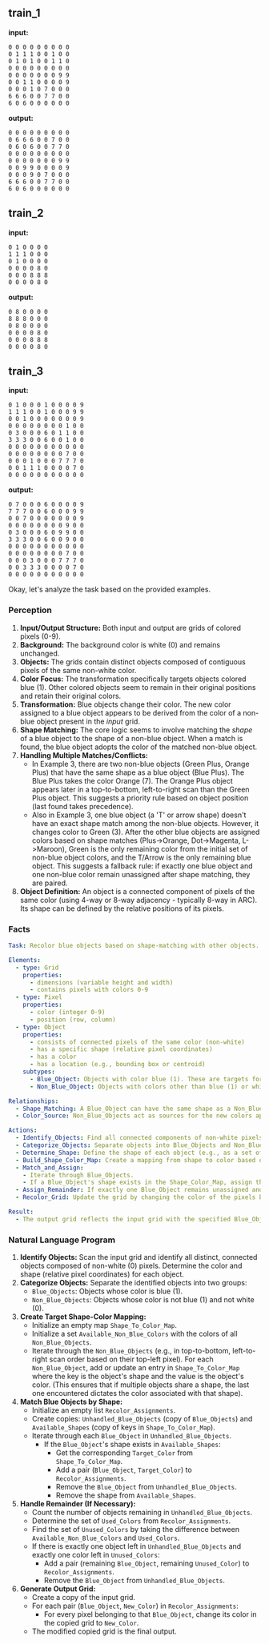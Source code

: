 
## train_1

**input:**
```
0 0 0 0 0 0 0 0 0
0 1 1 1 0 0 1 0 0
0 1 0 1 0 0 1 1 0
0 0 0 0 0 0 0 0 0
0 0 0 0 0 0 0 9 9
0 0 1 1 0 0 0 0 9
0 0 0 1 0 7 0 0 0
6 6 6 0 0 7 7 0 0
6 0 6 0 0 0 0 0 0
```


**output:**
```
0 0 0 0 0 0 0 0 0
0 6 6 6 0 0 7 0 0
0 6 0 6 0 0 7 7 0
0 0 0 0 0 0 0 0 0
0 0 0 0 0 0 0 9 9
0 0 9 9 0 0 0 0 9
0 0 0 9 0 7 0 0 0
6 6 6 0 0 7 7 0 0
6 0 6 0 0 0 0 0 0
```


## train_2

**input:**
```
0 1 0 0 0 0
1 1 1 0 0 0
0 1 0 0 0 0
0 0 0 0 8 0
0 0 0 8 8 8
0 0 0 0 8 0
```


**output:**
```
0 8 0 0 0 0
8 8 8 0 0 0
0 8 0 0 0 0
0 0 0 0 8 0
0 0 0 8 8 8
0 0 0 0 8 0
```


## train_3

**input:**
```
0 1 0 0 0 1 0 0 0 0 9
1 1 1 0 0 1 0 0 0 9 9
0 0 1 0 0 0 0 0 0 0 9
0 0 0 0 0 0 0 0 1 0 0
0 3 0 0 0 6 0 1 1 0 0
3 3 3 0 0 6 0 0 1 0 0
0 0 0 0 0 0 0 0 0 0 0
0 0 0 0 0 0 0 0 7 0 0
0 0 0 1 0 0 0 7 7 7 0
0 0 1 1 1 0 0 0 0 7 0
0 0 0 0 0 0 0 0 0 0 0
```


**output:**
```
0 7 0 0 0 6 0 0 0 0 9
7 7 7 0 0 6 0 0 0 9 9
0 0 7 0 0 0 0 0 0 0 9
0 0 0 0 0 0 0 0 9 0 0
0 3 0 0 0 6 0 9 9 0 0
3 3 3 0 0 6 0 0 9 0 0
0 0 0 0 0 0 0 0 0 0 0
0 0 0 0 0 0 0 0 7 0 0
0 0 0 3 0 0 0 7 7 7 0
0 0 3 3 3 0 0 0 0 7 0
0 0 0 0 0 0 0 0 0 0 0
```

Okay, let's analyze the task based on the provided examples.

### Perception

1.  **Input/Output Structure:** Both input and output are grids of colored pixels (0-9).
2.  **Background:** The background color is white (0) and remains unchanged.
3.  **Objects:** The grids contain distinct objects composed of contiguous pixels of the same non-white color.
4.  **Color Focus:** The transformation specifically targets objects colored blue (1). Other colored objects seem to remain in their original positions and retain their original colors.
5.  **Transformation:** Blue objects change their color. The new color assigned to a blue object appears to be derived from the color of a non-blue object present in the *input* grid.
6.  **Shape Matching:** The core logic seems to involve matching the *shape* of a blue object to the shape of a non-blue object. When a match is found, the blue object adopts the color of the matched non-blue object.
7.  **Handling Multiple Matches/Conflicts:**
    *   In Example 3, there are two non-blue objects (Green Plus, Orange Plus) that have the same shape as a blue object (Blue Plus). The Blue Plus takes the color Orange (7). The Orange Plus object appears later in a top-to-bottom, left-to-right scan than the Green Plus object. This suggests a priority rule based on object position (last found takes precedence).
    *   Also in Example 3, one blue object (a 'T' or arrow shape) doesn't have an exact shape match among the non-blue objects. However, it changes color to Green (3). After the other blue objects are assigned colors based on shape matches (Plus->Orange, Dot->Magenta, L->Maroon), Green is the only remaining color from the initial set of non-blue object colors, and the T/Arrow is the only remaining blue object. This suggests a fallback rule: if exactly one blue object and one non-blue color remain unassigned after shape matching, they are paired.
8.  **Object Definition:** An object is a connected component of pixels of the same color (using 4-way or 8-way adjacency - typically 8-way in ARC). Its shape can be defined by the relative positions of its pixels.

### Facts


```yaml
Task: Recolor blue objects based on shape-matching with other objects.

Elements:
  - type: Grid
    properties:
      - dimensions (variable height and width)
      - contains pixels with colors 0-9
  - type: Pixel
    properties:
      - color (integer 0-9)
      - position (row, column)
  - type: Object
    properties:
      - consists of connected pixels of the same color (non-white)
      - has a specific shape (relative pixel coordinates)
      - has a color
      - has a location (e.g., bounding box or centroid)
    subtypes:
      - Blue_Object: Objects with color blue (1). These are targets for recoloring.
      - Non_Blue_Object: Objects with colors other than blue (1) or white (0). These provide the target colors and shapes.

Relationships:
  - Shape_Matching: A Blue_Object can have the same shape as a Non_Blue_Object.
  - Color_Source: Non_Blue_Objects act as sources for the new colors applied to Blue_Objects.

Actions:
  - Identify_Objects: Find all connected components of non-white pixels in the input grid.
  - Categorize_Objects: Separate objects into Blue_Objects and Non_Blue_Objects.
  - Determine_Shape: Define the shape of each object (e.g., as a set of relative pixel coordinates).
  - Build_Shape_Color_Map: Create a mapping from shape to color based on Non_Blue_Objects. If multiple Non_Blue_Objects have the same shape, the color of the object encountered last (e.g., scanning top-to-bottom, left-to-right) is used for that shape.
  - Match_and_Assign:
    - Iterate through Blue_Objects.
    - If a Blue_Object's shape exists in the Shape_Color_Map, assign the corresponding color to the Blue_Object and mark both the object and the shape map entry as used.
  - Assign_Remainder: If exactly one Blue_Object remains unassigned and exactly one color from the original set of Non_Blue_Object colors remains unused, assign that remaining color to the remaining Blue_Object.
  - Recolor_Grid: Update the grid by changing the color of the pixels belonging to the assigned Blue_Objects.

Result:
  - The output grid reflects the input grid with the specified Blue_Objects recolored according to the derived rules. Non_Blue_Objects and the background remain unchanged.
```


### Natural Language Program

1.  **Identify Objects:** Scan the input grid and identify all distinct, connected objects composed of non-white (0) pixels. Determine the color and shape (relative pixel coordinates) for each object.
2.  **Categorize Objects:** Separate the identified objects into two groups:
    *   `Blue_Objects`: Objects whose color is blue (1).
    *   `Non_Blue_Objects`: Objects whose color is not blue (1) and not white (0).
3.  **Create Target Shape-Color Mapping:**
    *   Initialize an empty map `Shape_To_Color_Map`.
    *   Initialize a set `Available_Non_Blue_Colors` with the colors of all `Non_Blue_Objects`.
    *   Iterate through the `Non_Blue_Objects` (e.g., in top-to-bottom, left-to-right scan order based on their top-left pixel). For each `Non_Blue_Object`, add or update an entry in `Shape_To_Color_Map` where the key is the object's shape and the value is the object's color. (This ensures that if multiple objects share a shape, the last one encountered dictates the color associated with that shape).
4.  **Match Blue Objects by Shape:**
    *   Initialize an empty list `Recolor_Assignments`.
    *   Create copies: `Unhandled_Blue_Objects` (copy of `Blue_Objects`) and `Available_Shapes` (copy of keys in `Shape_To_Color_Map`).
    *   Iterate through each `Blue_Object` in `Unhandled_Blue_Objects`.
        *   If the `Blue_Object`'s shape exists in `Available_Shapes`:
            *   Get the corresponding `Target_Color` from `Shape_To_Color_Map`.
            *   Add a pair (`Blue_Object`, `Target_Color`) to `Recolor_Assignments`.
            *   Remove the `Blue_Object` from `Unhandled_Blue_Objects`.
            *   Remove the shape from `Available_Shapes`.
5.  **Handle Remainder (If Necessary):**
    *   Count the number of objects remaining in `Unhandled_Blue_Objects`.
    *   Determine the set of `Used_Colors` from `Recolor_Assignments`.
    *   Find the set of `Unused_Colors` by taking the difference between `Available_Non_Blue_Colors` and `Used_Colors`.
    *   If there is exactly one object left in `Unhandled_Blue_Objects` and exactly one color left in `Unused_Colors`:
        *   Add a pair (remaining `Blue_Object`, remaining `Unused_Color`) to `Recolor_Assignments`.
        *   Remove the `Blue_Object` from `Unhandled_Blue_Objects`.
6.  **Generate Output Grid:**
    *   Create a copy of the input grid.
    *   For each pair (`Blue_Object`, `New_Color`) in `Recolor_Assignments`:
        *   For every pixel belonging to that `Blue_Object`, change its color in the copied grid to `New_Color`.
    *   The modified copied grid is the final output.

